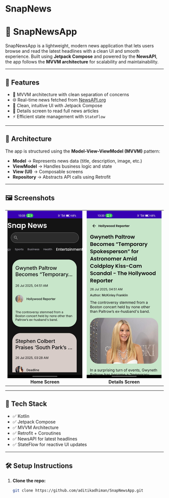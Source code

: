 # SnapNews
# 📰 SnapNewsApp

SnapNewsApp is a lightweight, modern news application that lets users browse and read the latest headlines with a clean UI and smooth experience. Built using **Jetpack Compose** and powered by the **NewsAPI**, the app follows the **MVVM architecture** for scalability and maintainability.

---

## 🚀 Features

- 🧠 MVVM architecture with clean separation of concerns
- 🌐 Real-time news fetched from [NewsAPI.org](https://newsapi.org)
- 📱 Clean, intuitive UI with Jetpack Compose
- 📄 Details screen to read full news articles
- ⚡ Efficient state management with `StateFlow`

---

## 🧱 Architecture

The app is structured using the **Model-View-ViewModel (MVVM)** pattern:

- **Model** → Represents news data (title, description, image, etc.)
- **ViewModel** → Handles business logic and state
- **View (UI)** → Composable screens
- **Repository** → Abstracts API calls using Retrofit

---

## 🖼 Screenshots

<table>
  <tr>
    <td align="center">
      <img src="screenshots/SnapNewsHome.png.jpg" alt="Home Screen" width="300"/>
      <br/><b>Home Screen</b>
    </td>
    <td align="center">
      <img src="screenshots/detailsSnapNews.png.jpg" alt="Details Screen" width="300"/>
      <br/><b>Details Screen</b>
    </td>
  </tr>
</table>

---

## 🔧 Tech Stack

- ✅ Kotlin
- ✅ Jetpack Compose
- ✅ MVVM Architecture
- ✅ Retrofit + Coroutines
- ✅ NewsAPI for latest headlines
- ✅ StateFlow for reactive UI updates

---

## 🛠 Setup Instructions

1. **Clone the repo:**
   ```bash
   git clone https://github.com/aditikadhiman/SnapNewsApp.git

